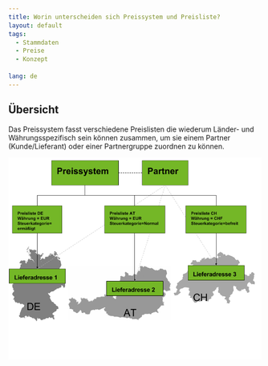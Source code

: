 ```yaml
---
title: Worin unterscheiden sich Preissystem und Preisliste?
layout: default
tags:
  - Stammdaten
  - Preise
  - Konzept

lang: de
---
```

## Übersicht

Das Preissystem fasst verschiedene Preislisten die wiederum Länder- und Währungsspezifisch sein können zusammen, um sie einem Partner (Kunde/Lieferant) oder einer Partnergruppe zuordnen zu können.

![Preise](../images/de_preissystem_versus_preisliste.png)




